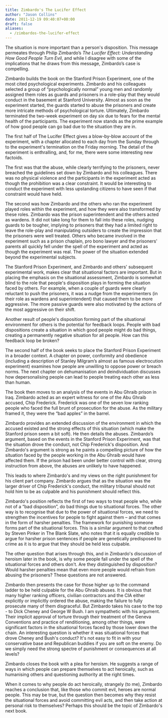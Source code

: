 ```yaml
---
title: Zimbardo's The Lucifer Effect
author: "Jason Collins"
date: 2011-12-19 09:40:07+00:00
draft: false
aliases:
  - /zimbardos-the-lucifer-effect
---
```


The situation is more important than a person's disposition. This message permeates through Philip Zimbardo’s *The Lucifer Effect: Understanding How Good People Turn Evil*, and while I disagree with some of the implications that he draws from this message, Zimbardo’s case is compelling.

Zimbardo builds the book on the Stanford Prison Experiment, one of the most cited psychological experiments. Zimbardo and his colleagues selected a group of “psychologically normal” young men and randomly assigned them roles as guards and prisoners in a role-play that they would conduct in the basement at Stanford University. Almost as soon as the experiment started, the guards started to abuse the prisoners and create more intricate methods of psychological torture. Ultimately, Zimbardo terminated the two-week experiment on day six due to fears for the mental health of the participants. The experiment now stands as the prime example of how good people can go bad due to the situation they are in.

The first half of The Lucifer Effect gives a blow-by-blow account of the experiment, with a chapter allocated to each day from the Sunday through to the experiment's termination on the Friday morning. The detail of the experiment is enthralling, and, for me, there were some interesting new factoids.

The first was that the abuse, while clearly terrifying to the prisoners, never breached the guidelines set down by Zimbardo and his colleagues. There was no physical violence and the participants in the experiment acted as though the prohibition was a clear constraint. It would be interesting to conduct the experiment with less upstanding citizens to have seen if that constraint would have held.

The second was how Zimbardo and the others who ran the experiment played roles within the experiment, and how they were also transformed by these roles. Zimbardo was the prison superintendent and the others acted as wardens. It did not take long for them to fall into these roles, nudging guards to be tougher, implying to prisoners that they had a limited right to leave the role-play and manipulating outsiders to create the impression that the prisoners were well treated. Others who became involved in the experiment such as a prison chaplain, pro bono lawyer and the prisoners' parents all quickly fell under the spell of the experiment and acted as though the experiment was real. The power of the situation extended beyond the experimental subjects.

The Stanford Prison Experiment, and Zimbardo and others' subsequent experimental work, makes clear that situational factors are important. But in placing the emphasis on the situational assessment, Zimbardo is somewhat blind to the role that people's disposition plays in forming the situation faced by others. For example, when a couple of guards were clearly reluctant to push the prisoners, it was a nudge from the experimenters (in their role as wardens and superintendent) that caused them to be more aggressive. The more passive guards were also motivated by the actions of the most aggressive on their shift.

Another result of people's disposition forming part of the situational environment for others is the potential for feedback loops. People with bad dispositions create a situation in which good people might do bad things, creating a permanently negative situation for all people. How can this feedback loop be broken?

The second half of the book seeks to place the Stanford Prison Experiment in a broader context. A chapter on power, conformity and obedience (including a description of Stanley Milgram’s almost as famous electrocution experiment) examines how people are unwilling to oppose power or breach norms. The next chapter on dehumanisation and deindividuation discusses how depersonalising people can lead to people treating each other as less than human.

The book then moves to an analysis of the events in Abu Ghraib prison in Iraq. Zimbardo acted as an expert witness for one of the Abu Ghraib accused, Chip Frederick. Frederick was one of the seven low ranking people who faced the full brunt of prosecution for the abuse. As the military framed it, they were the “bad apples” in the barrel.

Zimbardo provides an extended discussion of the environment in which the accused existed and the strong effects of this situation (which make the Stanford prison seem a bit soft). He then details the abuses. Zimbardo’s argument, based on the events in the Stanford Prison Experiment, was that the situation drove the conduct, not Chip Frederick's disposition. And Zimbardo's argument is strong as he paints a compelling picture of how the situation faced by the people working in the Abu Ghraib would have affected them. If the prison had been under better control with clear, strong instruction from above, the abuses are unlikely to have happened.

This leads to where Zimbardo's and my views on the right punishment for his client part company. Zimbardo argues that as the situation was the larger driver of Chip Frederick's conduct, the military tribunal should not hold him to be as culpable and his punishment should reflect this.

Zimbardo's position reflects the first of two ways to treat people who, while not of a “bad disposition”, do bad things due to situational forces. The other way is to recognise that due to the power of situational forces, we need to strengthen the incentives for people to fight against them – and that comes in the form of harsher penalties. The framework for punishing someone forms part of the situational forces. This is a similar argument to that crafted by Steven Pinker in The Blank Slate, who notes that it is equally credible to argue for harsher prison sentences if people are genetically predisposed to crime as it is to argue that they should be held less culpable.

The other question that arises through this, and in Zimbardo's discussion of heroism later in the book, is why some people fall under the spell of the situational forces and others don't. Are they distinguished by disposition? Would harsher penalties mean that even more people would refrain from abusing the prisoners? These questions are not answered.

Zimbardo then presents the case for those higher up to the command ladder to be held culpable for the Abu Ghraib abuses. It is obvious that many higher ranking officers, civilian contractors and the CIA either explicitly or implicitly ordered the abuse, making the failure to fully prosecute many of them disgraceful. But Zimbardo takes his case to the top - to Dick Cheney and George W Bush. I am sympathetic with his argument. Their implicit approval of torture through their treatment of the Geneva Conventions and practice of renditioning, among other things, were significant factors in the situational forces faced by those lower down the chain. An interesting question is whether it was situational forces that drove Cheney and Bush's conduct? It's not easy to fit in with your conservative base and Republican buddies if you are soft on the enemy. Do we simply need the strong spectre of punishment or consequences at all levels?

Zimbardo closes the book with a plea for heroism. He suggests a range of ways in which people can prepare themselves to act heroically, such as humanising others and questioning authority at the right times.

When it comes to why people do act heroically, strangely (to me), Zimbardo reaches a conclusion that, like those who commit evil, heroes are normal people. This may be true, but the question then becomes why they resist the situational forces and avoid committing evil acts, and then take action at personal risk to themselves? Perhaps this should be the topic of Zimbardo's next book.
